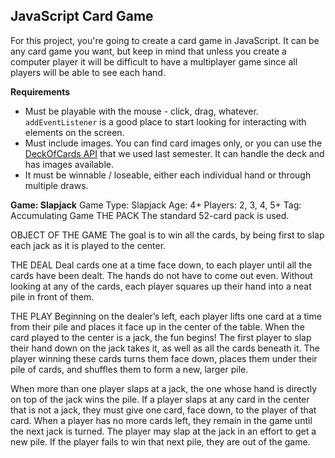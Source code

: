 ## JavaScript Card Game

For this project, you're going to create a card game in JavaScript. It can be any card game you want, but keep in mind that unless you create a computer player it will be difficult to have a multiplayer game since all players will be able to see each hand. 

**Requirements**
* Must be playable with the mouse - click, drag, whatever. `addEventListener` is a good place to start looking for interacting with elements on the screen.
* Must include images. You can find card images only, or you can use the [DeckOfCards API](https://deckofcardsapi.com/) that we used last semester. It can handle the deck and has images available. 
* It must be winnable / loseable, either each individual hand or through multiple draws. 

**Game: Slapjack**
Game Type: Slapjack
Age: 4+
Players: 2, 3, 4, 5+
Tag: Accumulating Game
THE PACK
The standard 52-card pack is used.

OBJECT OF THE GAME
The goal is to win all the cards, by being first to slap each jack as it is played to the center.

THE DEAL
Deal cards one at a time face down, to each player until all the cards have been dealt. The hands do not have to come out even. Without looking at any of the cards, each player squares up their hand into a neat pile in front of them.

THE PLAY
Beginning on the dealer’s left, each player lifts one card at a time from their pile and places it face up in the center of the table.
When the card played to the center is a jack, the fun begins! The first player to slap their hand down on the jack takes it, as well as all the cards beneath it. The player winning these cards turns them face down, places them under their pile of cards, and shuffles them to form a new, larger pile.

When more than one player slaps at a jack, the one whose hand is directly on top of the jack wins the pile. If a player slaps at any card in the center that is not a jack, they must give one card, face down, to the player of that card. When a player has no more cards left, they remain in the game until the next jack is turned. The player may slap at the jack in an effort to get a new pile. If the player fails to win that next pile, they are out of the game.

